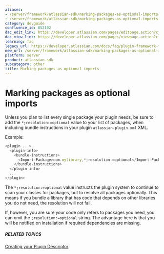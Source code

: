 ```yaml
---
aliases:
- /server/framework/atlassian-sdk/marking-packages-as-optional-imports-852102.html
- /server/framework/atlassian-sdk/marking-packages-as-optional-imports-852102.md
category: devguide
confluence_id: 852102
dac_edit_link: https://developer.atlassian.com/pages/editpage.action?cjm=wozere&pageId=852102
dac_view_link: https://developer.atlassian.com/pages/viewpage.action?cjm=wozere&pageId=852102
learning: faq
legacy_url: https://developer.atlassian.com/docs/faq/plugin-framework-faq/marking-packages-as-optional-imports
new_url: /server/framework/atlassian-sdk/marking-packages-as-optional-imports
platform: server
product: atlassian-sdk
subcategory: other
title: Marking packages as optional imports
---
```

# Marking packages as optional imports

Unless you plan to list every single package your plugin needs, be sure to add the `*;resolution:=optional` value to your list of packages, when including bundle instructions in your plugin `atlassian-plugin.xml` XML.

Example:

``` javascript
<plugin ...>
  <plugin-info>
    <bundle-instructions>
      <Import-Package>com.mylibrary,*;resolution:=optional</Import-Package>
    </bundle-instructions>
  </plugin-info>
  ...
</plugin>
```

The `*;resolution:=optional` value instructs the plugin system to continue to scan your classes for packages, but to resolve all packages optionally. This means if you bundle a library that has code that depends on other libraries you do not need, the resolution will not fail.

If, however, you are sure your code only refers to packages you need, you can omit the `;resolution:=optional` string. The advantage here is that you will be notified on installation if required dependencies are missing.

##### RELATED TOPICS

[Creating your Plugin Descriptor](https://developer.atlassian.com/display/PLUGINFRAMEWORK/Creating+your+Plugin+Descriptor)

























































































































































































































































































































































































